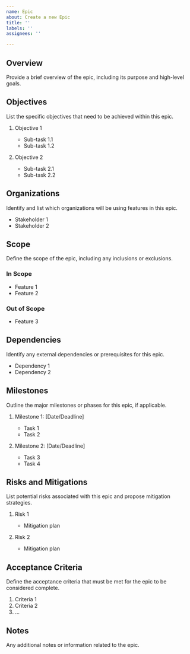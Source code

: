 ```yaml
---
name: Epic
about: Create a new Epic
title: ''
labels: ''
assignees: ''

---
```


## Overview
Provide a brief overview of the epic, including its purpose and high-level goals.

## Objectives
List the specific objectives that need to be achieved within this epic.

1. Objective 1
   - Sub-task 1.1
   - Sub-task 1.2

2. Objective 2
   - Sub-task 2.1
   - Sub-task 2.2

## Organizations
Identify and list which organizations will be using features in this epic.

- Stakeholder 1
- Stakeholder 2

## Scope
Define the scope of the epic, including any inclusions or exclusions.

### In Scope
- Feature 1
- Feature 2

### Out of Scope
- Feature 3 

## Dependencies
Identify any external dependencies or prerequisites for this epic.
- Dependency 1
- Dependency 2

## Milestones
Outline the major milestones or phases for this epic, if applicable.

1. Milestone 1: [Date/Deadline]
   - Task 1
   - Task 2

2. Milestone 2: [Date/Deadline]
   - Task 3
   - Task 4

## Risks and Mitigations
List potential risks associated with this epic and propose mitigation strategies.

1. Risk 1
   - Mitigation plan

2. Risk 2
   - Mitigation plan

## Acceptance Criteria
Define the acceptance criteria that must be met for the epic to be considered complete.

1. Criteria 1
2. Criteria 2
3. ...

## Notes
Any additional notes or information related to the epic.
